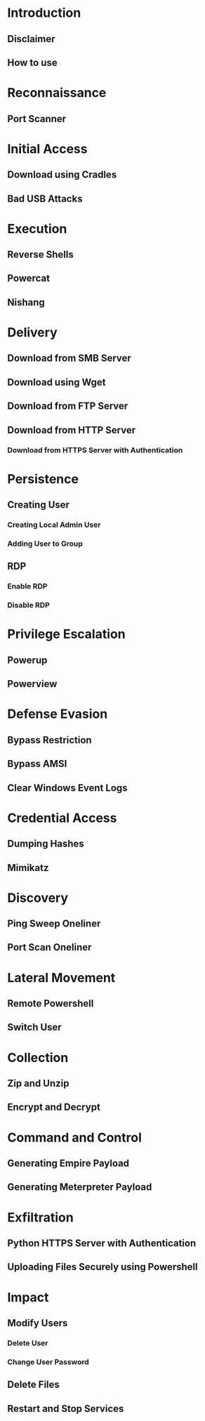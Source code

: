 # Introduction
## Disclaimer
## How to use



  
# Reconnaissance  
## Port Scanner
# Initial Access
## Download using Cradles
## Bad USB Attacks


# Execution
## Reverse Shells
## Powercat
## Nishang

# Delivery
## Download from SMB Server
## Download using Wget
## Download from FTP Server
## Download from HTTP Server
### Download from HTTPS Server with Authentication


# Persistence  
## Creating User
### Creating Local Admin User
### Adding User to Group
## RDP
### Enable RDP
### Disable RDP


# Privilege Escalation 
## Powerup
## Powerview

# Defense Evasion  
## Bypass Restriction
## Bypass AMSI
## Clear Windows Event Logs

# Credential Access  
## Dumping Hashes
## Mimikatz

# Discovery  
## Ping Sweep Oneliner
## Port Scan Oneliner

# Lateral Movement  
## Remote Powershell
## Switch User

# Collection 
## Zip and Unzip
## Encrypt and Decrypt

# Command and Control 
## Generating Empire Payload
## Generating Meterpreter Payload

# Exfiltration  
## Python HTTPS Server with Authentication 
## Uploading Files Securely using Powershell

# Impact  
## Modify Users
### Delete User
### Change User Password
## Delete Files
## Restart and Stop Services
